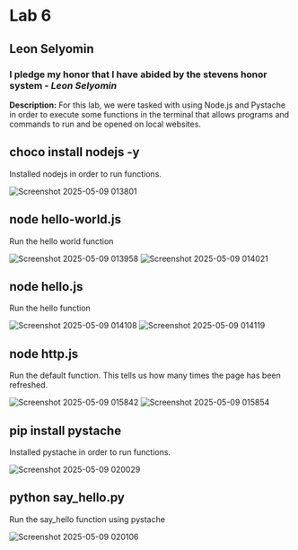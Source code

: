 # **Lab 6**
## Leon Selyomin
### I pledge my honor that I have abided by the stevens honor system - *Leon Selyomin*

**Description:** For this lab, we were tasked with using Node.js and Pystache in order to execute some functions in the terminal that allows programs and commands to run and be opened on local websites.

choco install nodejs -y
--
Installed nodejs in order to run functions.

![Screenshot 2025-05-09 013801](https://github.com/user-attachments/assets/ac65be84-63ad-4173-afd5-cb3ea0679271)


node hello-world.js
--
Run the hello world function

![Screenshot 2025-05-09 013958](https://github.com/user-attachments/assets/db179825-8bf1-44f7-a2bf-25ad412af2db)
![Screenshot 2025-05-09 014021](https://github.com/user-attachments/assets/de3e163d-f903-4acb-8cac-0bda29e2f179)


node hello.js
--
Run the hello function

![Screenshot 2025-05-09 014108](https://github.com/user-attachments/assets/2668dde1-07cb-4b19-a231-e65d2ae3818f)
![Screenshot 2025-05-09 014119](https://github.com/user-attachments/assets/bc827e46-a597-4aae-8e01-14dd8adb3720)

node http.js
--
Run the default function. This tells us how many times the page has been refreshed.

![Screenshot 2025-05-09 015842](https://github.com/user-attachments/assets/d62ab598-2b13-4767-ae98-1374c7ebaf69)
![Screenshot 2025-05-09 015854](https://github.com/user-attachments/assets/07471ce1-8a5b-4c2f-bb9b-c046867a1ef8)


pip install pystache
--
Installed pystache in order to run functions.

![Screenshot 2025-05-09 020029](https://github.com/user-attachments/assets/4cca2779-30fe-442b-b2e6-697cf9a9c59d)


python say_hello.py
--
Run the say_hello function using pystache

![Screenshot 2025-05-09 020106](https://github.com/user-attachments/assets/7435e44a-e703-4c7b-98db-fe006152119c)

